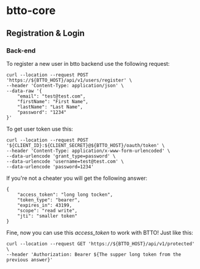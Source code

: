 # btto-core

## Registration & Login
### Back-end
To register a new user in btto backend use the following request:
```
curl --location --request POST 'https://${BTTO_HOST}/api/v1/users/register' \
--header 'Content-Type: application/json' \
--data-raw '{
    "email": "test@test.com",
    "firstName": "First Name",
    "lastName": "Last Name",
    "password": "1234"
}'
```

To get user token use this:

```
curl --location --request POST '${CLIENT_ID}:${CLIENT_SECRET}@${BTTO_HOST}/oauth/token' \
--header 'Content-Type: application/x-www-form-urlencoded' \
--data-urlencode 'grant_type=password' \
--data-urlencode 'username=test@test.com' \
--data-urlencode 'password=1234'
```

If you're not a cheater you will get the following answer:

```
{
    "access_token": "long long tocken",
    "token_type": "bearer",
    "expires_in": 43199,
    "scope": "read write",
    "jti": "smaller token"
}
```

Fine, now you can use this *access_token* to work with BTTO! Just like this:

```
curl --location --request GET 'https://${BTTO_HOST}/api/v1/protected' \
--header 'Authorization: Bearer ${The supper long token from the previous answer}'
```
